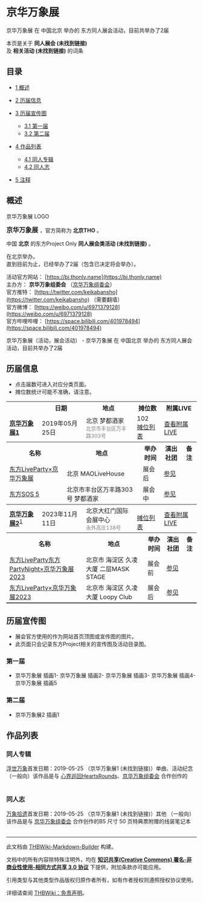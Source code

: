 # 京华万象展

<!-- source html: G:\repos\THBWiki-Markdown-Builder\THBWikiMarkdown\Temp\main\6\69\ns0%3A%E4%BA%AC%E5%8D%8E%E4%B8%87%E8%B1%A1%E5%B1%95.html -->

京华万象展 在 中国北京 举办的  东方同人展会活动，目前共举办了2届

本页是关于 **同人展会 (未找到链接)**   
及 **相关活动 (未找到链接)** 的词条
## 目录

- [1 概述](#概述)
- [2 历届信息](#历届信息)
- [3 历届宣传图](#历届宣传图)

  - [3.1 第一届](#第一届)
  - [3.2 第二届](#第二届)



- [4 作品列表](#作品列表)

  - [4.1 同人专辑](#同人专辑)
  - [4.2 同人志](#同人志)



- [5 注释](#注释)




## 概述
[](./文件-北京THONLYLOGO.jpg.md)  [](./文件-北京THONLYLOGO.jpg.md)京华万象展 LOGO
  
<big> **京华万象展** </big>，官方简称为 **北京THO** 。  
  
  
  
  
中国 **北京** 的东方Project Only **同人展会类活动 (未找到链接)** 。  
  
在北京举办。  
直到目前为止，已经举办了2届（包含已决定将会举办）。  
  
  
  
  
活动官方网站： [https://bj.thonly.name](https://bj.thonly.name)   
主办方： **京华万象组委会** （[京华万象组委会](./京华万象组委会.md)）  
官方推特： [https://twitter.com/keikabansho](https://twitter.com/keikabansho) （需要翻墙）  
官方微博： [https://weibo.com/u/6971379128](https://weibo.com/u/6971379128)   
官方哔哩哔哩： [https://space.bilibili.com/401978494](https://space.bilibili.com/401978494)   
  
京华万象展（活动，展会活动） - 京华万象展 在 中国北京 举办的  东方同人展会活动，目前共举办了2届
## 历届信息
- 点击届数可进入对应分类页面。
- 摊位数统计可能不准确，请注意。


<table>
<tbody><tr><th> </th><th>日期</th><th>地点</th><th>摊位数</th><th>附属LIVE</th></tr>
<tr><td id="1"><b><a href="/展会作品列表?e=%E4%BA%AC%E5%8D%8E%E4%B8%87%E8%B1%A1%E5%B1%95%231">京华万象展1</a></b></td><td id="ev-1">2019年05月25日</td><td>北京 梦都酒家<br><small><span style="color:grey;">北京市丰台区万丰路303号</span></small></td><td>102<br><a href="./京华万象展-第1届摊位.md" title="京华万象展/第1届摊位">摊位列表</a></td><td><a href="#1"><span class="mw-customtoggle-inlive-1 mw-customtoggle">查看附属LIVE</span></a></td></tr><tr class="mw-collapsible mw-collapsed" id="mw-customcollapsible-inlive-1"><td colspan="5" style="padding:0;"><table class="wikitable" style="margin:0;width:100%;"><tbody><tr><th>名称</th><th>地点</th><th>举办时间</th><th>演出社团</th><th>备注</th></tr><tr><td><a href="/%E4%B8%9C%E6%96%B9LiveParty#9" title="东方LiveParty">东方LiveParty×京华万象展</a></td><td>北京 MAOLiveHouse</td><td>展会后</td><td><a href="/%E4%B8%9C%E6%96%B9LiveParty#第8届" title="东方LiveParty">参见</a></td><td></td></tr><tr><td><a href="/%E4%B8%9C%E6%96%B9SOS#5" title="东方SOS">东方SOS 5</a></td><td>北京市丰台区万丰路303号 梦都酒家</td><td>展会中</td><td><a href="/%E4%B8%9C%E6%96%B9SOS#概述" title="东方SOS">参见</a></td><td></td></tr></tbody></table></td></tr>
<tr><td id="2"><b><a href="/展会作品列表?e=%E4%BA%AC%E5%8D%8E%E4%B8%87%E8%B1%A1%E5%B1%95%232">京华万象展2</a></b><sup id="cite_ref-1" class="reference"><a href="#cite_note-1">1</a></sup></td><td id="ev-2">2023年11月11日</td><td>北京大红门国际会展中心<br><small><span style="color:grey;">永外高庄138号</span></small></td><td><br><a href="/index.php?title=%E4%BA%AC%E5%8D%8E%E4%B8%87%E8%B1%A1%E5%B1%95/%E7%AC%AC2%E5%B1%8A%E6%91%8A%E4%BD%8D&amp;action=edit&amp;redlink=1" class="new" title="京华万象展/第2届摊位（页面不存在）">摊位列表</a></td><td><a href="#2"><span class="mw-customtoggle-inlive-2 mw-customtoggle">查看附属LIVE</span></a></td></tr><tr class="mw-collapsible mw-collapsed" id="mw-customcollapsible-inlive-2"><td colspan="5" style="padding:0;"><table class="wikitable" style="margin:0;width:100%;"><tbody><tr><th>名称</th><th>地点</th><th>举办时间</th><th>演出社团</th><th>备注</th></tr><tr><td><a href="/%E4%B8%9C%E6%96%B9LiveParty#74" title="东方LiveParty">东方LiveParty东方PartyNight×京华万象展2023</a></td><td>北京市 海淀区 久凌大厦 二层MASK STAGE</td><td>展会前</td><td><a href="/%E4%B8%9C%E6%96%B9LiveParty#第74届" title="东方LiveParty">参见</a></td><td></td></tr><tr><td><a href="/%E4%B8%9C%E6%96%B9LiveParty#75" title="东方LiveParty">东方LiveParty×京华万象展2023</a></td><td>北京市 海淀区 久凌大厦 Loopy Club</td><td>展会后</td><td><a href="/%E4%B8%9C%E6%96%B9LiveParty#第75届" title="东方LiveParty">参见</a></td><td></td></tr></tbody></table></td></tr>
</tbody></table>


## 历届宣传图
- 展会官方使用的作为网站首页顶图或宣传图的图片。
- 此页面只会记录东方Project相关的宣传图及活动目录图。

### 第一届
- [](./文件-北京THONLY1.jpg.md)京华万象展 插画1- [](./文件-北京THONLY2.png.md)京华万象展 插画2- [](./文件-北京THONLY3.png.md)京华万象展 插画3- [](./文件-北京THONLY4.png.md)京华万象展 插画4- [](./文件-北京THONLY5.png.md)京华万象展 插画5

### 第二届
- [](./文件-北京THONLY第2届插画1.jpg.md)京华万象展2 插画1

## 作品列表
### 同人专辑
[](./浮世万象.md)[浮世万象](./浮世万象.md)首发日期：2019-05-25 （京华万象展1 (未找到链接)）单曲、​活动纪念 （一般向）该作品是与 [心界巡回HeartsRounds](./心界巡回HeartsRounds.md)、​[京华万象组委会](./京华万象组委会.md) 合作创作的
<table><style data-mw-deduplicate="TemplateStyles:r686458">.mw-parser-output .simple_work{display:grid;min-height:calc(120px + 0.5rem);grid-template-columns:calc(120px + 0.5rem)1fr;grid-template-rows:auto 1fr;grid-template-areas:"cover title""cover props";overflow:hidden}.mw-parser-output .simple_work-cover{grid-area:cover;align-self:center;justify-self:center;overflow:hidden;max-width:100%;max-height:100%;padding:0.25rem;word-break:break-all}.mw-parser-output .simple_work-cover a.new{display:block;text-align:center;padding:0.25rem}.mw-parser-output .simple_work-title{grid-area:title;margin-top:0.25rem;padding-left:0.25rem;font-weight:bold}.mw-parser-output .simple_work-props{grid-area:props;padding-left:0.25rem}.mw-parser-output .simple_work-prop{margin:0.125rem 0}</style>
</table>


### 同人志
[](./万象拾遗.md)[万象拾遗](./万象拾遗.md)首发日期：2019-05-25 （京华万象展1 (未找到链接)）其他 （一般向）该作品是与 [京华万象组委会](./京华万象组委会.md) 合作创作的B5&#160;尺寸 50&#160;页特典票附赠的线装笔记本
<table><link rel="mw-deduplicated-inline-style" href="mw-data:TemplateStyles:r686458">
</table>



[^cite_note-1]: 原定于2020年4月5日举办，因疫情多次延期至2023年11月11日。

  
  






---

此文档由 [THBWiki-Markdown-Builder](https://github.com/Delsin-Yu/THBWiki-Markdown-Builder) 构建。

文档中的所有内容除特殊注明外，均在 [**知识共享(Creative Commons) 署名-非商业性使用-相同方式共享 3.0 协议**](https://creativecommons.org/licenses/by-sa/3.0/deed.zh-hans) 下提供，附加条款亦可能应用。

引用类型与其他类型作品版权归原作者所有，如有作者授权则遵照授权协议使用。

详细请查阅 [THBWiki：免责声明](https://thbwiki.cc/THBWiki:%E5%85%8D%E8%B4%A3%E5%A3%B0%E6%98%8E)。

